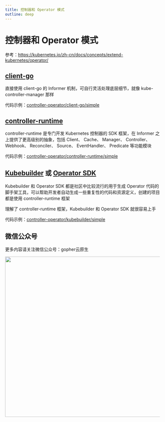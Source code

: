 ```yaml
---
title: 控制器和 Operator 模式
outline: deep
---
```


# 控制器和 Operator 模式

参考：https://kubernetes.io/zh-cn/docs/concepts/extend-kubernetes/operator/

## [client-go](https://github.com/kubernetes/client-go)

直接使用 client-go 的 Informer 机制，可自行灵活处理底层细节，就像 kube-controller-manager 那样

代码示例：[controller-operator/client-go/simple](https://github.com/togettoyou/kubernetes-src-notes/tree/main/src/controller-operator/client-go/simple)

## [controller-runtime](https://github.com/kubernetes-sigs/controller-runtime)

controller-runtime 是专门开发 Kubernetes 控制器的 SDK 框架，在 Informer 之上提供了更高级别的抽象，包括 Client、 Cache、
Manager、 Controller、 Webhook、 Reconciler、 Source、 EventHandler、 Predicate 等功能模块

代码示例：[controller-operator/controller-runtime/simple](https://github.com/togettoyou/kubernetes-src-notes/tree/main/src/controller-operator/controller-runtime/simple)

## [Kubebuilder](https://github.com/kubernetes-sigs/kubebuilder) 或 [Operator SDK](https://github.com/operator-framework/operator-sdk)

Kubebuilder 和 Operator SDK 都是社区中比较流行的用于生成 Operator 代码的脚手架工具，可以帮助开发者自动生成一些重复性的代码和资源定义，创建的项目都是使用
controller-runtime 框架

理解了 controller-runtime 框架，Kubebuilder 和 Operator SDK 就很容易上手

代码示例：[controller-operator/kubebuilder/simple](https://github.com/togettoyou/kubernetes-src-notes/tree/main/src/controller-operator/kubebuilder/simple)

## 微信公众号

更多内容请关注微信公众号：gopher云原生

<img src="https://github.com/user-attachments/assets/ea93572c-6c05-4751-bde7-35a58fe083f1" width="520px" />
